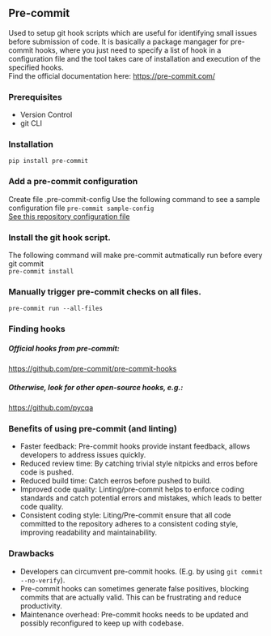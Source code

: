 ## Pre-commit
Used to setup git hook scripts which are useful for identifying small issues before submission of code. It is basically a package mangager for pre-commit hooks, where you just need to specify a list of hook in a configuration file and the tool takes care of installation and execution of the specified hooks.
 <br>
Find the official documentation here: https://pre-commit.com/ 

### Prerequisites
- Version Control
- git CLI

### Installation
```pip install pre-commit```

### Add a pre-commit configuration
Create file .pre-commit-config
Use the following command to see a sample configuration file
```pre-commit sample-config``` <br>
[See this repository configuration file](../.pre-commit-config.yaml)

### Install the git hook script.
The following command will make pre-commit autmatically run before every git commit <br>
```pre-commit install```

### Manually trigger pre-commit checks on all files.
```pre-commit run --all-files```


### Finding hooks
##### Official hooks from pre-commit:
https://github.com/pre-commit/pre-commit-hooks
##### Otherwise, look for other open-source hooks, e.g.:
https://github.com/pycqa


### Benefits of using pre-commit (and linting)
- Faster feedback: Pre-commit hooks provide instant feedback, allows developers to address issues quickly.
- Reduced review time: By catching trivial style nitpicks and erros before code is pushed.
- Reduced build time: Catch eerros before pushed to build.
- Improved code quality: Linting/pre-commit helps to enforce coding standards and catch potential errors and mistakes, which leads to better code quality.
- Consistent coding style: Liting/Pre-commit ensure that all code committed to the repository adheres to a consistent coding style, improving readability and maintainability.

### Drawbacks
- Developers can circumvent pre-commit hooks. (E.g. by using `git commit --no-verify`).
- Pre-commit hooks can sometimes generate false positives, blocking commits that are actually valid. This can be frustrating and reduce productivity.
- Maintenance overhead: Pre-commit hooks needs to be updated and possibly reconfigured to keep up with codebase.
